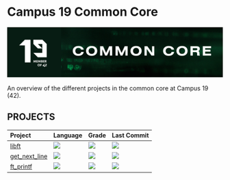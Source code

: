 # Campus 19 Common Core
![common-core-header](https://github.com/P-Claus/19-common-core/blob/main/common-core-header.png)

An overview of the different projects in the common core at Campus 19 (42).

## PROJECTS
<div>

| Project | Language | Grade | Last Commit |
| :--- | :--- | :--- | :--- |
| [libft](https://github.com/P-Claus/libft) | <img src="https://img.shields.io/github/languages/top/P-Claus/libft?" /> | <img src="https://img.shields.io/badge/125%20%2F%20100%20%E2%98%85-success" /> | <img src="https://img.shields.io/github/last-commit/P-Claus/libft" />
| [get_next_line](https://github.com/P-Claus/get_next_line) | <img src="https://img.shields.io/github/languages/top/P-Claus/get_next_line?" /> | <img src="https://img.shields.io/badge/ongoing-orange" /> | <img src="https://img.shields.io/github/last-commit/P-Claus/get_next_line" />
| [ft_printf](https://github.com/P-Claus/ft_printf) | <img src="https://img.shields.io/github/languages/top/P-Claus/ft_printf?" /> | <img src="https://img.shields.io/badge/ongoing-orange" /> | <img src="https://img.shields.io/github/last-commit/P-Claus/ft_printf" />

</div>

